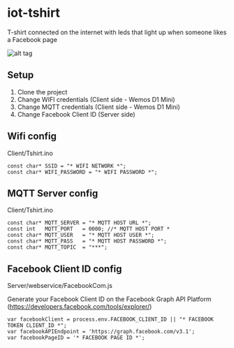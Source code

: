 # iot-tshirt
T-shirt connected on the internet with leds that light up when someone likes a Facebook page

![alt tag](https://i.imgur.com/eQ0MGLg.jpg)

## Setup
1. Clone the project
2. Change WIFI credentials (Client side - Wemos D1 Mini)
3. Change MQTT credentials (Client side - Wemos D1 Mini)
4. Change Facebook Client ID (Server side)

## Wifi config 
Client/Tshirt.ino
```
const char* SSID = "* WIFI NETWORK *";
const char* WIFI_PASSWORD = "* WIFI PASSWORD *";
```

## MQTT Server config
Client/Tshirt.ino
```
const char* MQTT_SERVER = "* MQTT HOST URL *";
const int   MQTT_PORT   = 0000; //* MQTT HOST PORT *
const char* MQTT_USER   = "* MQTT HOST USER *";
const char* MQTT_PASS   = "* MQTT HOST PASSWORD *";
const char* MQTT_TOPIC  = "***";
```

## Facebook Client ID config
Server/webservice/FacebookCom.js

Generate your Facebook Client ID on the Facebook Graph API Platform (https://developers.facebook.com/tools/explorer/)

```
var facebookClient = process.env.FACEBOOK_CLIENT_ID || "* FACEBOOK TOKEN CLIENT_ID *";  
var facebookAPIEndpoint = 'https://graph.facebook.com/v3.1';
var facebookPageID = '* FACEBOOK PAGE ID *';
```
